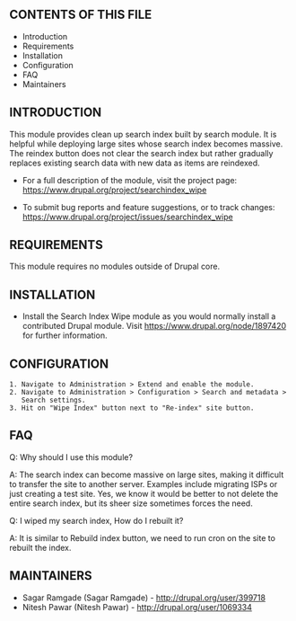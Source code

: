CONTENTS OF THIS FILE
---------------------

 * Introduction
 * Requirements
 * Installation
 * Configuration
 * FAQ
 * Maintainers


INTRODUCTION
------------

This module provides clean up search index built by search module. It is helpful
while deploying large sites whose search index becomes massive.
The reindex button does not clear the search index but rather gradually
replaces existing search data with new data as items are reindexed.

 * For a full description of the module, visit the project page:
   https://www.drupal.org/project/searchindex_wipe

 * To submit bug reports and feature suggestions, or to track changes:
   https://www.drupal.org/project/issues/searchindex_wipe


REQUIREMENTS
------------

This module requires no modules outside of Drupal core.


INSTALLATION
------------

 * Install the Search Index Wipe module as you would normally install a
   contributed Drupal module.
   Visit https://www.drupal.org/node/1897420 for further information.


CONFIGURATION
-------------

    1. Navigate to Administration > Extend and enable the module.
    2. Navigate to Administration > Configuration > Search and metadata >
       Search settings.
    3. Hit on "Wipe Index" button next to "Re-index" site button.


FAQ
---

Q: Why should I use this module?

A: The search index can become massive on large sites, making it difficult
   to transfer the site to another server. Examples include migrating ISPs
   or just creating a test site. Yes, we know it would be better to not delete
   the entire search index, but its sheer size sometimes forces the need.

Q: I wiped my search index, How do I rebuilt it?

A: It is similar to Rebuild index button, we need to run cron on the site to
   rebuilt the index.


MAINTAINERS
-----------

 * Sagar Ramgade (Sagar Ramgade) - http://drupal.org/user/399718
 * Nitesh Pawar (Nitesh Pawar) - http://drupal.org/user/1069334
